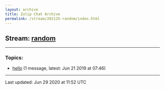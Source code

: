 ```yaml
---
layout: archive
title: Zulip Chat Archive
permalink: /stream/202125-random/index.html
---
```


## Stream: [random](https://claire4ai.github.io/archive/stream/202125-random/index.html)
---

### Topics:

* [hello](topic/hello.html) (1 message, latest: Jun 21 2019 at 07:46)

<hr><p>Last updated: Jun 29 2020 at 11:52 UTC</p>